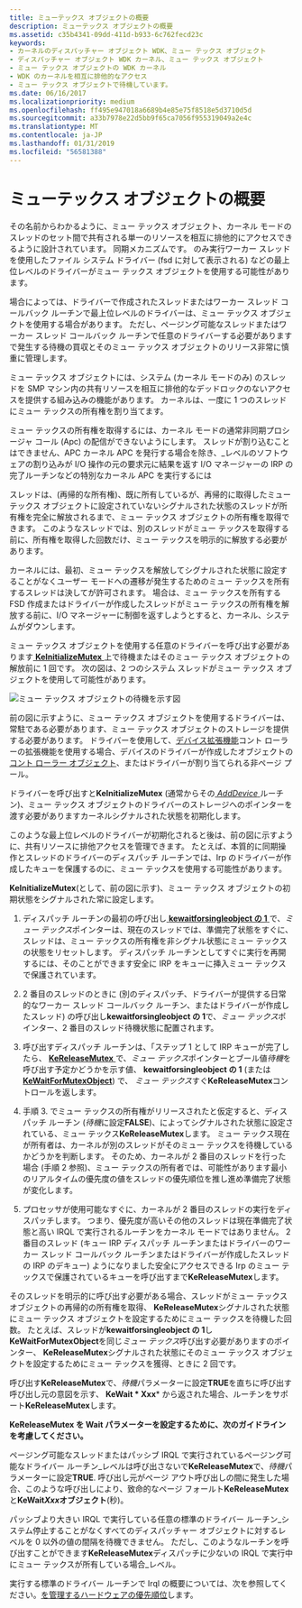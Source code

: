 ```yaml
---
title: ミューテックス オブジェクトの概要
description: ミューテックス オブジェクトの概要
ms.assetid: c35b4341-09dd-411d-b933-6c762fecd23c
keywords:
- カーネルのディスパッチャー オブジェクト WDK、ミュー テックス オブジェクト
- ディスパッチャー オブジェクト WDK カーネル、ミュー テックス オブジェクト
- ミュー テックス オブジェクトの WDK カーネル
- WDK のカーネルを相互に排他的なアクセス
- ミュー テックス オブジェクトで待機しています。
ms.date: 06/16/2017
ms.localizationpriority: medium
ms.openlocfilehash: ff495e947018a6689b4e85e75f8518e5d3710d5d
ms.sourcegitcommit: a33b7978e22d5bb9f65ca7056f955319049a2e4c
ms.translationtype: MT
ms.contentlocale: ja-JP
ms.lasthandoff: 01/31/2019
ms.locfileid: "56581388"
---
```

# <a name="introduction-to-mutex-objects"></a>ミューテックス オブジェクトの概要


その名前からわかるように、ミュー テックス オブジェクト、カーネル モードのスレッドのセット間で共有される単一のリソースを相互に排他的にアクセスできるように設計されています。 同期メカニズムです。 のみ実行ワーカー スレッドを使用したファイル システム ドライバー (fsd に対して表示される) などの最上位レベルのドライバーがミュー テックス オブジェクトを使用する可能性があります。

場合によっては、ドライバーで作成されたスレッドまたはワーカー スレッド コールバック ルーチンで最上位レベルのドライバーは、ミュー テックス オブジェクトを使用する場合があります。 ただし、ページング可能なスレッドまたはワーカー スレッド コールバック ルーチンで任意のドライバーする必要がありますで発生する待機の買収とそのミュー テックス オブジェクトのリリース非常に慎重に管理します。

ミュー テックス オブジェクトには、システム (カーネル モードのみ) のスレッドを SMP マシン内の共有リソースを相互に排他的なデッドロックのないアクセスを提供する組み込みの機能があります。 カーネルは、一度に 1 つのスレッドにミュー テックスの所有権を割り当てます。

ミュー テックスの所有権を取得するには、カーネル モードの通常非同期プロシージャ コール (Apc) の配信ができないようにします。 スレッドが割り込むことはできません、APC カーネル APC を発行する場合を除き、\_レベルのソフトウェアの割り込みが I/O 操作の元の要求元に結果を返す I/O マネージャーの IRP の完了ルーチンなどの特別なカーネル APC を実行するには

スレッドは、(再帰的な所有権)、既に所有しているが、再帰的に取得したミュー テックス オブジェクトに設定されていないシグナルされた状態のスレッドが所有権を完全に解放されるまで、ミュー テックス オブジェクトの所有権を取得できます。 このようなスレッドでは、別のスレッドがミュー テックスを取得する前に、所有権を取得した回数だけ、ミュー テックスを明示的に解放する必要があります。

カーネルには、最初、ミュー テックスを解放してシグナルされた状態に設定することがなくユーザー モードへの遷移が発生するためのミュー テックスを所有するスレッドは決してが許可されます。 場合は、ミュー テックスを所有する FSD 作成またはドライバーが作成したスレッドがミュー テックスの所有権を解放する前に、I/O マネージャーに制御を返すしようとすると、カーネル、システムがダウンします。

ミュー テックス オブジェクトを使用する任意のドライバーを呼び出す必要があります[ **KeInitializeMutex** ](https://msdn.microsoft.com/library/windows/hardware/ff552147)上で待機またはそのミュー テックス オブジェクトの解放前に 1 回です。 次の図は、2 つのシステム スレッドがミュー テックス オブジェクトを使用して可能性があります。

![ミュー テックス オブジェクトの待機を示す図](images/3mutxobj.png)

前の図に示すように、ミュー テックス オブジェクトを使用するドライバーは、常駐である必要があります、ミュー テックス オブジェクトのストレージを提供する必要があります。 ドライバーを使用して、[デバイス拡張機能](device-extensions.md)コント ローラーの拡張機能を使用する場合、デバイスのドライバーが作成したオブジェクトの[コント ローラー オブジェクト](using-controller-objects.md)、またはドライバーが割り当てられる非ページ プール。

ドライバーを呼び出すと**KeInitializeMutex** (通常からその[ *AddDevice* ](https://msdn.microsoft.com/library/windows/hardware/ff540521)ルーチン)、ミュー テックス オブジェクトのドライバーのストレージへのポインターを渡す必要がありますカーネルシグナルされた状態を初期化します。

このような最上位レベルのドライバーが初期化されると後は、前の図に示すように、共有リソースに排他アクセスを管理できます。 たとえば、本質的に同期操作とスレッドのドライバーのディスパッチ ルーチンでは、Irp のドライバーが作成したキューを保護するのに、ミュー テックスを使用する可能性があります。

**KeInitializeMutex**(として、前の図に示す)、ミュー テックス オブジェクトの初期状態をシグナルされた常に設定します。

1.  ディスパッチ ルーチンの最初の呼び出し[ **kewaitforsingleobject の 1** ](https://msdn.microsoft.com/library/windows/hardware/ff553350)で、*ミュー テックス*ポインターは、現在のスレッドでは、準備完了状態をすぐに、スレッドは、ミュー テックスの所有権を非シグナル状態にミュー テックスの状態をリセットします。 ディスパッチ ルーチンとしてすぐに実行を再開するには、そのことができます安全に IRP をキューに挿入ミュー テックスで保護されています。

2.  2 番目のスレッドのときに (別のディスパッチ、ドライバーが提供する日常的なワーカー スレッド コールバック ルーチン、またはドライバーが作成したスレッド) の呼び出し**kewaitforsingleobject の 1**で、*ミュー テックス*ポインター、2 番目のスレッド待機状態に配置されます。

3.  呼び出すディスパッチ ルーチンは、「ステップ 1 として IRP キューが完了したら、 [ **KeReleaseMutex** ](https://msdn.microsoft.com/library/windows/hardware/ff553140)で、*ミュー テックス*ポインターとブール値*待機*を呼び出す予定かどうかを示す値、 **kewaitforsingleobject の 1** (または[ **KeWaitForMutexObject**](https://msdn.microsoft.com/library/windows/hardware/ff553344)) で、 *ミュー テックス*すぐ**KeReleaseMutex**コントロールを返します。

4.  手順 3. でミュー テックスの所有権がリリースされたと仮定すると、ディスパッチ ルーチン (*待機*に設定**FALSE**)、によってシグナルされた状態に設定されている、ミュー テックス**KeReleaseMutex**します。 ミュー テックス現在が所有者は、カーネルが別のスレッドがそのミュー テックスを待機しているかどうかを判断します。 そのため、カーネルが 2 番目のスレッドを行った場合 (手順 2 参照)、ミュー テックスの所有者では、可能性があります最小のリアルタイムの優先度の値をスレッドの優先順位を推し進め準備完了状態が変化します。

5.  プロセッサが使用可能なすぐに、カーネルが 2 番目のスレッドの実行をディスパッチします。 つまり、優先度が高いその他のスレッドは現在準備完了状態と高い IRQL で実行されるルーチンをカーネル モードではありません。 2 番目のスレッド (キュー IRP ディスパッチ ルーチンまたはドライバーのワーカー スレッド コールバック ルーチンまたはドライバーが作成したスレッドの IRP のデキュー) ようになりました安全にアクセスできる Irp のミュー テックスで保護されているキューを呼び出すまで**KeReleaseMutex**します。

そのスレッドを明示的に呼び出す必要がある場合、スレッドがミュー テックス オブジェクトの再帰的の所有権を取得、 **KeReleaseMutex**シグナルされた状態にミュー テックス オブジェクトを設定するためにミュー テックスを待機した回数。 たとえば、スレッドが**kewaitforsingleobject の 1**し**KeWaitForMutexObject**を同じ*ミュー テックス*呼び出す必要がありますのポインター、 **KeReleaseMutex**シグナルされた状態にそのミュー テックス オブジェクトを設定するためにミュー テックスを獲得、ときに 2 回です。

呼び出す**KeReleaseMutex**で、*待機*パラメーターに設定**TRUE**を直ちに呼び出す呼び出し元の意図を示す、 **KeWait * Xxx*** から返された場合、ルーチンをサポート**KeReleaseMutex**します。

**KeReleaseMutex を Wait パラメーターを設定するために、次のガイドラインを考慮してください。**

ページング可能なスレッドまたはパッシブ IRQL で実行されているページング可能なドライバー ルーチン\_レベルは呼び出さないで**KeReleaseMutex**で、*待機*パラメーターに設定**TRUE**. 呼び出し元がページ アウト呼び出しの間に発生した場合、このような呼び出しにより、致命的なページ フォールト**KeReleaseMutex**と**KeWait*Xxx*オブジェクト**(秒)。

パッシブより大きい IRQL で実行している任意の標準のドライバー ルーチン\_システム停止することがなくすべてのディスパッチャー オブジェクトに対するレベルを 0 以外の値の間隔を待機できません。 ただし、このようなルーチンを呼び出すことができます**KeReleaseMutex**ディスパッチに少ないの IRQL で実行中にミュー テックスが所有している場合\_レベル。

実行する標準のドライバー ルーチンで Irql の概要については、次を参照してください。[を管理するハードウェアの優先順位](managing-hardware-priorities.md)します。

 

 




